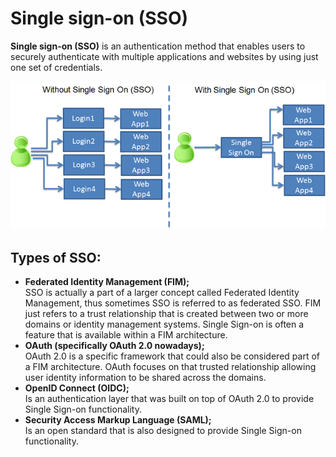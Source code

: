 # Single sign-on (SSO)
**Single sign-on (SSO)** is an authentication method that enables users to securely 
authenticate with multiple applications and websites by using just one set of credentials.

[![](../../../../../images/sso.png)](../../../../../images/sso.png)

## Types of SSO:
  - **Federated Identity Management (FIM);**  
    SSO is actually a part of a larger concept called Federated Identity Management,
    thus sometimes SSO is referred to as federated SSO. FIM just refers to a trust 
    relationship that is created between two or more domains or identity management 
    systems. Single Sign-on is often a feature that is available within a FIM
    architecture.
  - **OAuth (specifically OAuth 2.0 nowadays);**  
    OAuth 2.0 is a specific framework that could also be considered part of a FIM 
    architecture. OAuth focuses on that trusted relationship allowing user identity 
    information to be shared across the domains.
  - **OpenID Connect (OIDC);**  
    Is an authentication layer that was built on top of OAuth 2.0 to provide Single Sign-on functionality.
  - **Security Access Markup Language (SAML);**  
    Is an open standard that is also designed to provide Single Sign-on functionality.
